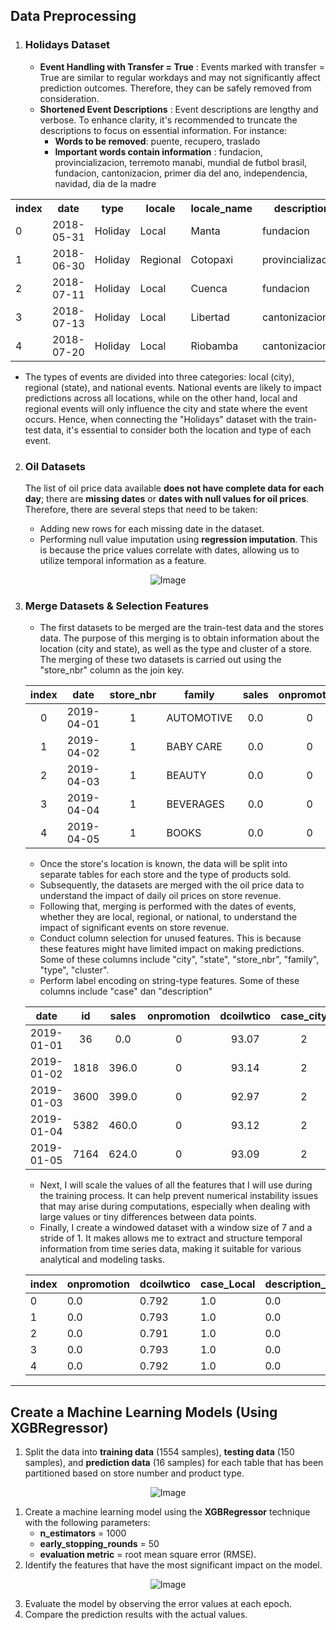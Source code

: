 ## Data Preprocessing

1. ### **Holidays Dataset**
    - **Event Handling with Transfer = True** : Events marked with transfer = True are similar to regular workdays and may not significantly affect prediction outcomes. Therefore, they can be safely removed from consideration.
    - **Shortened Event Descriptions** : Event descriptions are lengthy and verbose. To enhance clarity, it's recommended to truncate the descriptions to focus on essential information. For instance:
      - **Words to be removed**: puente, recupero, traslado
      - **Important words contain information** : fundacion, provincializacion, terremoto manabi, mundial de futbol brasil, fundacion, cantonizacion, primer dia del ano, independencia, navidad, dia de la madre
         
<div align="center">
  <table>
    <tr>
      <th>index</th>
      <th>date</th>
      <th>type</th>
      <th>locale</th>
      <th>locale_name</th>
      <th>description</th>
    </tr>
    <tr>
      <td>0</td>
      <td>2018-05-31</td>
      <td>Holiday</td>
      <td>Local</td>
      <td>Manta</td>
      <td>fundacion</td>
    </tr>
    <tr>
      <td>1</td>
      <td>2018-06-30</td>
      <td>Holiday</td>
      <td>Regional</td>
      <td>Cotopaxi</td>
      <td>provincializacion</td>
    </tr>
    <tr>
      <td>2</td>
      <td>2018-07-11</td>
      <td>Holiday</td>
      <td>Local</td>
      <td>Cuenca</td>
      <td>fundacion</td>
    </tr>
    <tr>
      <td>3</td>
      <td>2018-07-13</td>
      <td>Holiday</td>
      <td>Local</td>
      <td>Libertad</td>
      <td>cantonizacion</td>
    </tr>
    <tr>
      <td>4</td>
      <td>2018-07-20</td>
      <td>Holiday</td>
      <td>Local</td>
      <td>Riobamba</td>
      <td>cantonizacion</td>
    </tr>
  </table>
</div>
      
-  The types of events are divided into three categories: local (city), regional (state), and national events. National events are likely to impact predictions across all locations, while on the other hand, local and regional events will only influence the city and state where the event occurs. Hence, when connecting the "Holidays" dataset with the train-test data, it's essential to consider both the location and type of each event.
  
2. ### **Oil Datasets**
    The list of oil price data available **does not have complete data for each day**; there are **missing dates** or **dates with null values for oil prices**. Therefore, there are several steps that need to be taken:
    
    -  Adding new rows for each missing date in the dataset.
    -  Performing null value imputation using **regression imputation**. This is because the price values correlate with dates, allowing us to utilize temporal information as a feature.
   
<p align="center">
  <img src="https://github.com/rhamdansyahrulm/Store-Sales/assets/141615487/75785055-1683-449e-af14-363b3f40f48d" alt="Image">
</p>


3. ### **Merge Datasets & Selection Features**
    - The first datasets to be merged are the train-test data and the stores data. The purpose of this merging is to obtain information about the location (city and state), as well as the type and cluster of a store. The merging of these two datasets is carried out using the "store_nbr" column as the join key.
    <center>

    |index|date|store\_nbr|family|sales|onpromotion|city|state|type|cluster|
    |:-----:|:-----:|:-----:|---|:-----:|:-----:|---|---|:-----:|:-----:|
    |0|2019-04-01|1|AUTOMOTIVE|0\.0|0|Quito|Pichincha|D|13|
    |1|2019-04-02|1|BABY CARE|0\.0|0|Quito|Pichincha|D|13|
    |2|2019-04-03|1|BEAUTY|0\.0|0|Quito|Pichincha|D|13|
    |3|2019-04-04|1|BEVERAGES|0\.0|0|Quito|Pichincha|D|13|
    |4|2019-04-05|1|BOOKS|0\.0|0|Quito|Pichincha|D|13| 
    </center>

   - Once the store's location is known, the data will be split into separate tables for each store and the type of products sold.
   - Subsequently, the datasets are merged with the oil price data to understand the impact of daily oil prices on store revenue.
   - Following that, merging is performed with the dates of events, whether they are local, regional, or national, to understand the impact of significant events on store revenue.
   - Conduct column selection for unused features. This is because these features might have limited impact on making predictions. Some of these columns include "city", "state", "store_nbr", "family", "type", "cluster".
   - Perform label encoding on string-type features. Some of these columns include "case" dan "description"
   <center>

   |date|id|sales|onpromotion|dcoilwtico|case\_city|description\_city|case\_regional|description\_regional|case|description|
   |:-----:|:-----:|:-----:|:-----:|:-----:|:-----:|:-----:|:-----:|:-----:|:-----:|:-----:|
   |2019-01-01|36|0\.0|0|93\.07|2|1|0|0|3|11|
   |2019-01-02|1818|396\.0|0|93\.14|2|1|0|0|6|16|
   |2019-01-03|3600|399\.0|0|92\.97|2|1|0|0|6|16|
   |2019-01-04|5382|460\.0|0|93\.12|2|1|0|0|6|16|
   |2019-01-05|7164|624\.0|0|93\.09|2|1|0|0|5|10| 
   </center>

   - Next, I will scale the values of all the features that I will use during the training process. It can help prevent numerical instability issues that may arise during computations, especially when dealing with large values or tiny differences between data points.
   - Finally, I create a windowed dataset with a window size of 7 and a stride of 1. It makes allows me to extract and structure temporal information from time series data, making it suitable for various analytical and modeling tasks.
   <center>

   |index|onpromotion|dcoilwtico|case\_Local|description\_Local|case\_Regional|description\_Regional|case\_National|description\_National|sales\_1|sales\_2|sales\_3|sales\_4|sales\_5|sales\_6|y|
   |---|---|---|---|---|---|---|---|---|---|---|---|---|---|---|---|
   |0|0\.0|0\.792|1\.0|0\.0|0\.0|0\.0|0\.6|0\.733|0\.0|0\.254|0\.213|0\.158|0\.253|0\.268|0\.195|
   |1|0\.0|0\.793|1\.0|0\.0|0\.0|0\.0|1\.0|0\.0|0\.254|0\.213|0\.158|0\.253|0\.268|0\.195|0\.174|
   |2|0\.0|0\.791|1\.0|0\.0|0\.0|0\.0|1\.0|0\.0|0\.213|0\.158|0\.253|0\.268|0\.195|0\.174|0\.146|
   |3|0\.0|0\.793|1\.0|0\.0|0\.0|0\.0|1\.0|0\.0|0\.158|0\.253|0\.268|0\.195|0\.174|0\.146|0\.145|
   |4|0\.0|0\.792|1\.0|0\.0|0\.0|0\.0|1\.0|0\.667|0\.253|0\.268|0\.195|0\.174|0\.146|0\.145|0\.143|
   </center>

---
## **Create a Machine Learning Models (Using XGBRegressor)**

1. Split the data into **training data** (1554 samples), **testing data** (150 samples), and **prediction data** (16 samples) for each table that has been partitioned based on store number and product type.

<p align="center">
  <img src="https://github.com/rhamdansyahrulm/Store-Sales/assets/141615487/0f5e0c65-3738-4015-ad80-6d4b8e2d088c" alt="Image">
</p>

1. Create a machine learning model using the **XGBRegressor** technique with the following parameters:
   - **n_estimators** = 1000
   - **early_stopping_rounds** = 50
   - **evaluation metric** = root mean square error (RMSE).
2. Identify the features that have the most significant impact on the model.

<p align="center">
  <img src="https://github.com/rhamdansyahrulm/Store-Sales/assets/141615487/a30f5c13-c03c-47b8-b7bb-6679bae74a95" alt="Image">
</p>

3. Evaluate the model by observing the error values at each epoch.
4. Compare the prediction results with the actual values.
